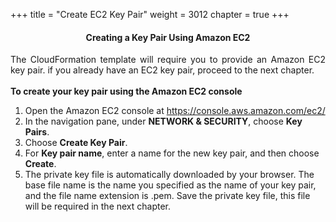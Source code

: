 +++
title = "Create EC2 Key Pair"
weight = 3012
chapter = true
+++

<center><h4>Creating a Key Pair Using Amazon EC2</h4></center>

<div style="text-align: justify">
    The CloudFormation template will require you to provide an Amazon EC2 key pair. if you already have an EC2 key pair, proceed to the next chapter.<br />
</div>

<div style="text-align: left">
    <br/>
    <b>To create your key pair using the Amazon EC2 console</b>
    <ol>
        <li>Open the Amazon EC2 console at <a href="https://console.aws.amazon.com/ec2/">https://console.aws.amazon.com/ec2/</a>
        </li>
        <li>In the navigation pane, under <b>NETWORK & SECURITY</b>, choose <b>Key Pairs</b>.
        <li>Choose <b>Create Key Pair</b>.</li>
        <li>For <b>Key pair name</b>, enter a name for the new key pair, and then choose <b>Create</b>.</li>
        <li>The private key file is automatically downloaded by your browser. The base file name is the name you specified as the name of your key pair, and the file name extension is .pem. Save the private key file, this file will be required in the next chapter.</li>
    </ol>

</div>